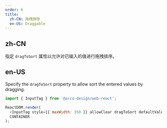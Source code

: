 ```yaml
---
order: 6
title:
  zh-CN: 拖拽排除
  en-US: Draggable
---
```


## zh-CN

指定 `dragToSort` 属性以允许对已输入的值进行拖拽排序。

## en-US

Specify the `dragToSort` property to allow sort the entered values by dragging.

```js
import { InputTag } from '@arco-design/web-react';

ReactDOM.render(
  <InputTag style={{ maxWidth: 350 }} allowClear dragToSort defaultValue={['a', 'b', 'c', 'd']} />,
  CONTAINER
);
```

